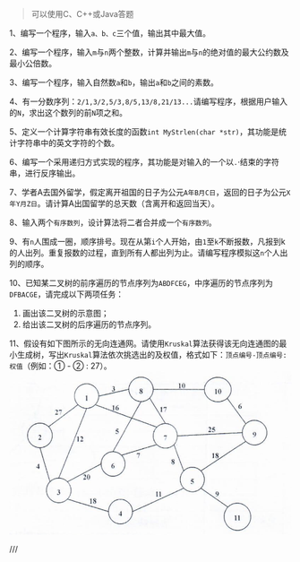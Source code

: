 > 可以使用C、C++或Java答题

1、编写一个程序，输入`a、b、c`三个值，输出其中最大值。

2、编写一个程序，输入`m`与`n`两个整数，计算并输出`m`与`n`的绝对值的最大公约数及最小公倍数。

3、编写一个程序，输入自然数`a`和`b`，输出`a`和`b`之间的素数。

4、有一分数序列：`2/1,3/2,5/3,8/5,13/8,21/13...`请编写程序，根据用户输入的`N`，求出这个数列的前`N`项之和。

5、定义一个计算字符串有效长度的函数`int MyStrlen(char *str)`，其功能是统计字符串中的英文字符的个数。

6、编写一个采用递归方式实现的程序，其功能是对输入的一个以`.`·结束的字符串，进行反序输出。

7、学者A去国外留学，假定离开祖国的日子为公元`A年B月C日`，返回的日子为公元`X年Y月Z日`。请计算A出国留学的总天数（含离开和返回当天）。

8、输入两个`有序数列`，设计算法将二者合并成一个`有序数列`。

9、有`n`人围成一圈，顺序排号。现在从第`i`个人开始，由`1`至`k`不断报数，凡报到k的人出列。重复报数的过程，直到所有人都出列为止。请编写程序模拟这`n`个人出列的顺序。

10、已知某二叉树的前序遍历的节点序列为`ABDFCEG`，中序遍历的节点序列为`DFBACGE`，请完成以下两项任务：
1. 画出该二叉树的示意图；
2. 给出该二叉树的后序遍历的节点序列。

11、假设有如下图所示的无向连通网。请使用`Kruskal`算法获得该无向连通图的最小生成树，写出`Kruskal`算法依次挑选出的及权值，格式如下：`顶点编号-顶点编号:权值`（例如：① - ② : 27）。
![](./pic1.png)


///
